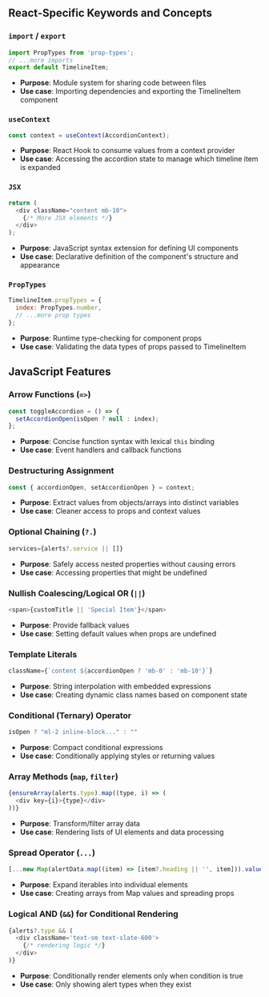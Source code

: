 ## React-Specific Keywords and Concepts

### `import` / `export`
```javascript
import PropTypes from 'prop-types';
// ...more imports
export default TimelineItem;
```
- **Purpose**: Module system for sharing code between files
- **Use case**: Importing dependencies and exporting the TimelineItem component

### `useContext`
```javascript
const context = useContext(AccordionContext);
```
- **Purpose**: React Hook to consume values from a context provider
- **Use case**: Accessing the accordion state to manage which timeline item is expanded

### `JSX`
```javascript
return (
  <div className="content mb-10">
    {/* More JSX elements */}
  </div>
);
```
- **Purpose**: JavaScript syntax extension for defining UI components
- **Use case**: Declarative definition of the component's structure and appearance

### `PropTypes`
```javascript
TimelineItem.propTypes = {
  index: PropTypes.number,
  // ...more prop types
};
```
- **Purpose**: Runtime type-checking for component props
- **Use case**: Validating the data types of props passed to TimelineItem

## JavaScript Features

### Arrow Functions (`=>`)
```javascript
const toggleAccordion = () => {
  setAccordionOpen(isOpen ? null : index);
};
```
- **Purpose**: Concise function syntax with lexical `this` binding
- **Use case**: Event handlers and callback functions

### Destructuring Assignment
```javascript
const { accordionOpen, setAccordionOpen } = context;
```
- **Purpose**: Extract values from objects/arrays into distinct variables
- **Use case**: Cleaner access to props and context values

### Optional Chaining (`?.`)
```javascript
services={alerts?.service || []}
```
- **Purpose**: Safely access nested properties without causing errors
- **Use case**: Accessing properties that might be undefined

### Nullish Coalescing/Logical OR (`||`)
```javascript
<span>{customTitle || 'Special Item'}</span>
```
- **Purpose**: Provide fallback values
- **Use case**: Setting default values when props are undefined

### Template Literals
```javascript
className={`content ${accordionOpen ? 'mb-0' : 'mb-10'}`}
```
- **Purpose**: String interpolation with embedded expressions
- **Use case**: Creating dynamic class names based on component state

### Conditional (Ternary) Operator
```javascript
isOpen ? "ml-2 inline-block..." : ""
```
- **Purpose**: Compact conditional expressions
- **Use case**: Conditionally applying styles or returning values

### Array Methods (`map`, `filter`)
```javascript
{ensureArray(alerts.type).map((type, i) => (
  <div key={i}>{type}</div>
))}
```
- **Purpose**: Transform/filter array data
- **Use case**: Rendering lists of UI elements and data processing

### Spread Operator (`...`)
```javascript
[...new Map(alertData.map((item) => [item?.heading || '', item])).values()]
```
- **Purpose**: Expand iterables into individual elements
- **Use case**: Creating arrays from Map values and spreading props

### Logical AND (`&&`) for Conditional Rendering
```javascript
{alerts?.type && (
  <div className='text-sm text-slate-600'>
    {/* rendering logic */}
  </div>
)}
```
- **Purpose**: Conditionally render elements only when condition is true
- **Use case**: Only showing alert types when they exist